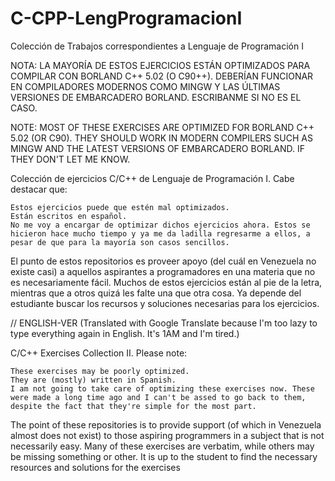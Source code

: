 # C-CPP-LengProgramacionI
Colección de Trabajos correspondientes a Lenguaje de Programación I

NOTA: LA MAYORÍA DE ESTOS EJERCICIOS ESTÁN OPTIMIZADOS PARA COMPILAR CON BORLAND C++ 5.02  (O C90++). DEBERÍAN FUNCIONAR EN COMPILADORES MODERNOS COMO MINGW Y LAS ÚLTIMAS VERSIONES DE EMBARCADERO BORLAND. ESCRIBANME SI NO ES EL CASO.

NOTE: MOST OF THESE EXERCISES ARE OPTIMIZED FOR BORLAND C++ 5.02 (OR C90). THEY SHOULD WORK IN MODERN COMPILERS SUCH AS MINGW AND THE LATEST VERSIONS OF EMBARCADERO BORLAND. IF THEY DON'T LET ME KNOW.

Colección de ejercicios C/C++ de Lenguaje de Programación I. Cabe destacar que:

    Estos ejercicios puede que estén mal optimizados.
    Están escritos en español.
    No me voy a encargar de optimizar dichos ejercicios ahora. Estos se hicieron hace mucho tiempo y ya me da ladilla regresarme a ellos, a pesar de que para la mayoría son casos sencillos.

El punto de estos repositorios es proveer apoyo (del cuál en Venezuela no existe casi) a aquellos aspirantes a programadores en una materia que no es necesariamente fácil. Muchos de estos ejercicios están al pie de la letra, mientras que a otros quizá les falte una que otra cosa. Ya depende del estudiante buscar los recursos y soluciones necesarias para los ejercicios.

// ENGLISH-VER (Translated with Google Translate because I'm too lazy to type everything again in English. It's 1AM and I'm tired.)

C/C++ Exercises Collection II. Please note:

    These exercises may be poorly optimized.
    They are (mostly) written in Spanish.
    I am not going to take care of optimizing these exercises now. These were made a long time ago and I can't be assed to go back to them, despite the fact that they're simple for the most part.

The point of these repositories is to provide support (of which in Venezuela almost does not exist) to those aspiring programmers in a subject that is not necessarily easy. Many of these exercises are verbatim, while others may be missing something or other. It is up to the student to find the necessary resources and solutions for the exercises
